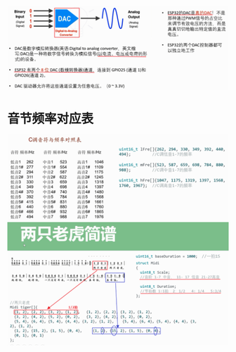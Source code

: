 ![](../photo/Pasted%20image%2020230530173743.png)

# 音节频率对应表
![](../photo/Pasted%20image%2020230530173852.png)
![](../photo/Pasted%20image%2020230530174331.png)